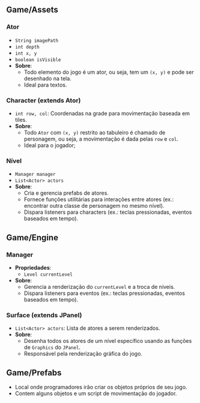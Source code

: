 ## Game/Assets

### Ator
  - `String imagePath`
  - `int depth`
  - `int x, y`
  - `boolean isVisible`
- **Sobre**:
  - Todo elemento do jogo é um ator, ou seja, tem um `(x, y)` e pode ser desenhado na tela.
  - Ideal para textos.

### Character (extends Ator)
  - `int row, col`: Coordenadas na grade para movimentação baseada em tiles.
- **Sobre**:
  - Todo `Ator` com `(x, y)` restrito ao tabuleiro é chamado de personagem, ou seja, a movimentação é dada pelas `row` e `col`.
  - Ideal para o jogador;

### Nível
  - `Manager manager`
  - `List<Actor> actors`
- **Sobre**:
  - Cria e gerencia prefabs de atores.
  - Fornece funções utilitárias para interações entre atores (ex.: encontrar outra classe de personagem no mesmo nível).
  - Dispara listeners para characters (ex.: teclas pressionadas, eventos baseados em tempo).

## Game/Engine

### Manager
- **Propriedades**:
  - `Level currentLevel`
- **Sobre**:
  - Gerencia a renderização do `currentLevel` e a troca de níveis.
  - Dispara listeners para eventos (ex.: teclas pressionadas, eventos baseados em tempo).

### Surface (extends JPanel)
  - `List<Actor> actors`: Lista de atores a serem renderizados.
- **Sobre**:
  - Desenha todos os atores de um nível específico usando as funções de `Graphics` do `JPanel`.
  - Responsável pela renderização gráfica do jogo.


## Game/Prefabs
  - Local onde programadores irão criar os objetos próprios de seu jogo.
  - Contem alguns objetos e um script de movimentação do jogador.